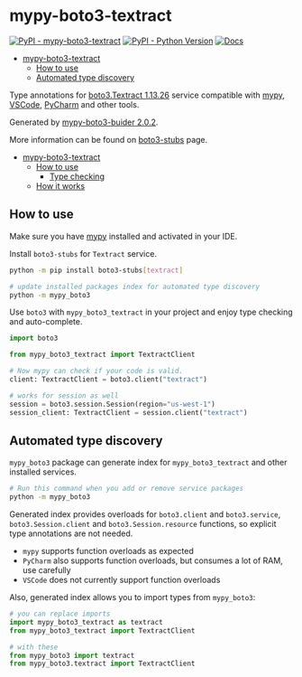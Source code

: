 # mypy-boto3-textract

[![PyPI - mypy-boto3-textract](https://img.shields.io/pypi/v/mypy-boto3-textract.svg?color=blue)](https://pypi.org/project/mypy-boto3-textract)
[![PyPI - Python Version](https://img.shields.io/pypi/pyversions/mypy-boto3-textract.svg?color=blue)](https://pypi.org/project/mypy-boto3-textract)
[![Docs](https://img.shields.io/readthedocs/mypy-boto3-builder.svg?color=blue)](https://mypy-boto3-builder.readthedocs.io/)

- [mypy-boto3-textract](#mypy-boto3-textract)
  - [How to use](#how-to-use)
  - [Automated type discovery](#automated-type-discovery)


Type annotations for
[boto3.Textract 1.13.26](https://boto3.amazonaws.com/v1/documentation/api/1.13.26/reference/services/textract.html#Textract) service
compatible with [mypy](https://github.com/python/mypy), [VSCode](https://code.visualstudio.com/),
[PyCharm](https://www.jetbrains.com/pycharm/) and other tools.

Generated by [mypy-boto3-buider 2.0.2](https://github.com/vemel/mypy_boto3_builder).

More information can be found on [boto3-stubs](https://pypi.org/project/boto3-stubs/) page.

- [mypy-boto3-textract](#mypy-boto3-textract)
  - [How to use](#how-to-use)
    - [Type checking](#type-checking)
  - [How it works](#how-it-works)

## How to use

Make sure you have [mypy](https://github.com/python/mypy) installed and activated in your IDE.

Install `boto3-stubs` for `Textract` service.

```bash
python -m pip install boto3-stubs[textract]

# update installed packages index for automated type discovery
python -m mypy_boto3
```

Use `boto3` with `mypy_boto3_textract` in your project and enjoy type checking and auto-complete.

```python
import boto3

from mypy_boto3_textract import TextractClient

# Now mypy can check if your code is valid.
client: TextractClient = boto3.client("textract")

# works for session as well
session = boto3.session.Session(region="us-west-1")
session_client: TextractClient = session.client("textract")

```

## Automated type discovery

`mypy_boto3` package can generate index for `mypy_boto3_textract` and other installed services.

```bash
# Run this command when you add or remove service packages
python -m mypy_boto3
```

Generated index provides overloads for `boto3.client` and `boto3.service`,
`boto3.Session.client` and `boto3.Session.resource` functions,
so explicit type annotations are not needed.

- `mypy` supports function overloads as expected
- `PyCharm` also supports function overloads, but consumes a lot of RAM, use carefully
- `VSCode` does not currently support function overloads

Also, generated index allows you to import types from `mypy_boto3`:

```python
# you can replace imports
import mypy_boto3_textract as textract
from mypy_boto3_textract import TextractClient

# with these
from mypy_boto3 import textract
from mypy_boto3.textract import TextractClient
```